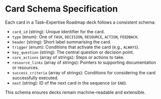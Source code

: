 # Card Schema Specification

Each card in a Task–Expertise Roadmap deck follows a consistent schema:

- `card_id` (string): Unique identifier for the card.
- `type` (enum): One of `TASK`, `DECISION`, `RESOURCE`, `ACTION`, `FEEDBACK`.
- `header` (string): Short label summarising the card.
- `trigger` (enum): Conditions that activate the card (e.g., `ALWAYS`).
- `key_question` (string): The central question or decision point.
- `core_actions` (array of strings): Steps or actions to take.
- `resource_links` (array of strings): Pointers to supporting documentation or resources.
- `success_criteria` (array of strings): Conditions for considering the card successfully executed.
- `next` (string): ID of the next card in the sequence (or `END`).

This schema ensures decks remain machine-readable and extensible.

